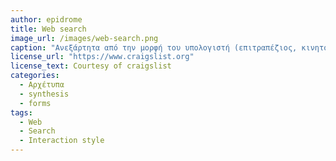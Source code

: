 ```yaml
---
author: epidrome
title: Web search 
image_url: /images/web-search.png
caption: "Ανεξάρτητα από την μορφή του υπολογιστή (επιτραπέζιος, κινητός), για περισσότερο από δύο δεκαετίες, η ανάκτηση πληροφορίας και η διάδραση με το σύστημα των ιστοσελίδων είναι τόσο τεχνολογικά όσο και συμπεριφορικά ο πιο διαχρονικός και δημοφιλής τρόπος διάδρασης ανθρώπου και υπολογιστή." 
license_url: "https://www.craigslist.org" 
license_text: Courtesy of craigslist 
categories:
  - Αρχέτυπα
  - synthesis 
  - forms
tags:
  - Web 
  - Search
  - Interaction style
---
```

